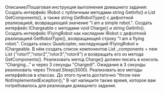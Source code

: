 Описание/Пошаговая инструкция выполнения домашнего задания:
Создать интерфейс IRobot с публичным методами string GetInfo() и List GetComponents(), а также string GetRobotType() с дефолтной реализацией, возвращающей значение "I am a simple robot.".
Создать интерфейс IChargeable с методами void Charge() и string GetInfo().
Создать интерфейс IFlyingRobot как наследник IRobot с дефолтной реализацией GetRobotType(), возвращающей строку "I am a flying robot.".
Создать класс Quadcopter, наследующий IFlyingRobot и IChargeable. В нём создать список компонентов List _components = new List {"rotor1","rotor2","rotor3","rotor4"} и возвращать его из метода GetComponents().
Реализовать метод Charge() должен писать в консоль "Charging..." и через 3 секунды "Charged!". Ожидание в 3 секунды реализовать через Thread.Sleep(3000).
Реализовать все методы интерфейсов в классах. До этого пункта достаточно "throw new NotImplementedException();"
В чат напишите также время, которое вам потребовалось для реализации домашнего задания.
